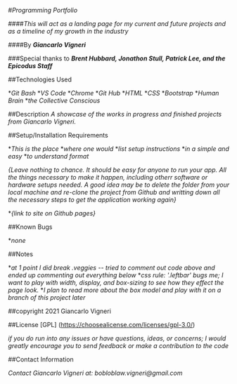 #_Programming Portfolio_

####_This will act as a landing page for my current and future projects and as a timeline of my growth in the industry_

####By _**Giancarlo Vigneri**_

###Special thanks to _**Brent Hubbard, Jonathon Stull, Patrick Lee, and the Epicodus Staff**_

##Technologies Used

*_Git Bash_
*_VS Code_
*_Chrome_
*_Git Hub_
*_HTML_
*_CSS_
*_Bootstrap_
*_Human Brain_
*_the Collective Conscious_

##Description
_A showcase of the works in progress and finished projects from Giancarlo Vigneri._

##Setup/Installation Requirements

*_This is the place_
*_where one would_
*_list setup instructions_
*_in a simple and easy_
*_to understand format_

_{Leave nothing to chance. It should be easy for anyone to run your app. All the things necessary to make it happen, including otherr software or hardware setups needed. A good idea may be to delete the folder from your local machine and re-clone the project from Github and writting down all the necessary steps to get the application working again}_

*_{link to site on Github pages}_

##Known Bugs

*_none_

##Notes

*_at 1 point I did break .veggies -- tried to comment out code above and ended up commenting out everything below_
*_css rule: '.leftbar' bugs me; I want to play with width, display, and box-sizing to see how they effect the page look._
*_I plan to read more about the box model and play with it on a branch of this project later_

##copyright 2021 Giancarlo Vigneri

##License [GPL] (https://choosealicense.com/licenses/gpl-3.0/)

_if you do run into any issues or have questions, ideas, or concerns; I would greatly encourage you to send feedback or make a contribution to the code_

##Contact Information

_Contact Giancarlo Vigneri at: bobloblaw.vigneri@gmail.com_